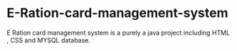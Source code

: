 # E-Ration-card-management-system
E Ration card management system is a purely a java project including HTML , CSS and MYSQL database.
